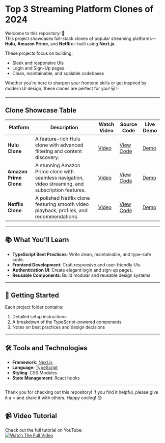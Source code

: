  # Top 3 Streaming Platform Clones of 2024

Welcome to this repository! 🚀  
This project showcases full-stack clones of popular streaming platforms—**Hulu**, **Amazon Prime**, and **Netflix**—built using **Next.js**.  


These projects focus on building:
- Sleek and responsive UIs
- Login and Sign-Up pages
- Clean, maintainable, and scalable codebases


Whether you're here to sharpen your frontend skills or get inspired by modern UI design, these clones are perfect for you! 💻✨

---

## Clone Showcase Table

| **Platform**        | **Description**                                                                                 | **Watch Video**                                | **Source Code**                                | **Live Demo**                                    |
|----------------------|-------------------------------------------------------------------------------------------------|---------------------------------------------|------------------------------------------------|-------------------------------------------------|
| **Hulu Clone**       | A feature-rich Hulu clone with advanced filtering and content discovery.                        | [Video](https://www.youtube.com/watch?v=4U_0rWB6wgo)    | [View Code](https://github.com/EasyCodingTutorial/hulu) | [Demo](https://hulu-theta.vercel.app/)     |
| **Amazon Prime Clone** | A stunning Amazon Prime clone with seamless navigation, video streaming, and subscription features. | [Video](https://youtu.be/z4RNIfaR_QM?feature=shared)   | [View Code](https://github.com/EasyCodingTutorial/AmazonPrimeClone) | [Demo](https://amazon-prime-clone-dpmg.vercel.app/) |
| **Netflix Clone**    | A polished Netflix clone featuring smooth video playback, profiles, and recommendations.        | [Video](https://youtu.be/U8kBOCHqmKs?feature=shared) | [View Code](https://github.com/EasyCodingTutorial/netflixClone) | [Demo](https://netflixclone-gamma-one.vercel.app/) |

---


## 📚 What You'll Learn
- **TypeScript Best Practices**: Write clean, maintainable, and type-safe code.
- **Frontend Development**: Craft responsive and user-friendly UIs.
- **Authentication UI**: Create elegant login and sign-up pages.
- **Reusable Components**: Build modular and reusable design systems.

---

## 🚀 Getting Started
Each project folder contains:
1. Detailed setup instructions
2. A breakdown of the TypeScript-powered components
3. Notes on best practices and design decisions
---

## 🛠️ Tools and Technologies
- **Framework**: [Next.js](https://nextjs.org/)
- **Language**: [TypeScript](https://www.typescriptlang.org/)
- **Styling**: CSS Modules  
- **State Management**: React hooks

---

Thank you for checking out this repository! If you find it helpful, please give it a ⭐️ and share it with others. Happy coding! 😊
 
## 📹 Video Tutorial
Check out the full tutorial on YouTube:  
[![Watch The Full Video](https://img.youtube.com/vi/lP_HfZgghUE/maxresdefault.jpg)](https://www.youtube.com/watch?v=lP_HfZgghUE)
